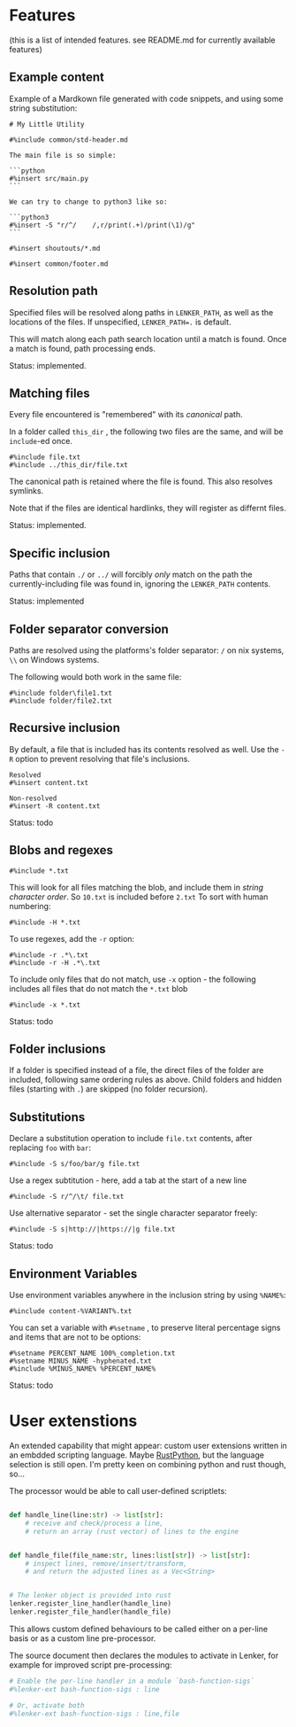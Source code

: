 # Features

(this is a list of intended features. see README.md for currently available features)

## Example content


Example of a Mardkown file generated with code snippets, and using some string substitution:


    # My Little Utility

    #%include common/std-header.md

    The main file is so simple:

    ```python
    #%insert src/main.py
    ```

    We can try to change to python3 like so:

    ```python3
    #%insert -S "r/^/    /,r/print(.+)/print(\1)/g"
    ```

    #%insert shoutouts/*.md

    #%insert common/footer.md


## Resolution path

Specified files will be resolved along paths in `LENKER_PATH`, as well as the locations of the files. If unspecified, `LENKER_PATH=.` is default.

This will match along each path search location until a match is found. Once a match is found, path processing ends.

Status: implemented.

## Matching files

Every file encountered is "remembered" with its _canonical_ path.

In a folder called `this_dir` , the following two files are the same, and will be `include`-ed once.

```
#%include file.txt
#%include ../this_dir/file.txt
```

The canonical path is retained where the file is found. This also resolves symlinks.

Note that if the files are identical hardlinks, they will register as differnt files.

Status: implemented.


## Specific inclusion

Paths that contain `./` or `../` will forcibly _only_ match on the path the currently-including file was found in, ignoring the `LENKER_PATH` contents.

Status: implemented

## Folder separator conversion

Paths are resolved using the platforms's folder separator: `/` on nix systems, `\\` on Windows systems.

The following would both work in the same file:

```
#%include folder\file1.txt
#%include folder/file2.txt
```

## Recursive inclusion

By default, a file that is included has its contents resolved as well. Use the `-R` option to prevent resolving that file's inclusions.

```
Resolved
#%insert content.txt

Non-resolved
#%insert -R content.txt
```

Status: todo

## Blobs and regexes

```
#%include *.txt
```

This will look for all files matching the blob, and include them in _string character order_. So `10.txt` is included before `2.txt` To sort with human numbering:

```
#%include -H *.txt
```

To use regexes, add the `-r` option:

```
#%include -r .*\.txt
#%include -r -H .*\.txt
```

To include only files that do not match, use `-x` option - the following includes all files that do not match the `*.txt` blob

```
#%include -x *.txt
```

Status: todo

## Folder inclusions

If a folder is specified instead of a file, the direct files of the folder are included, following same ordering rules as above. Child folders and hidden files (starting with `.`) are skipped (no folder recursion).

## Substitutions

Declare a substitution operation to include `file.txt` contents, after replacing `foo` with `bar`:

```
#%include -S s/foo/bar/g file.txt
```

Use a regex subtitution - here, add a tab at the start of a new line

```
#%include -S r/^/\t/ file.txt
```

Use alternative separator - set the single character separator freely:

```
#%include -S s|http://|https://|g file.txt
```

Status: todo

## Environment Variables

Use environment variables anywhere in the inclusion string by using `%NAME%`:

```
#%include content-%VARIANT%.txt
```

You can set a variable with `#%setname` , to preserve literal percentage signs and items that are not to be options:

```
#%setname PERCENT_NAME 100%_completion.txt
#%setname MINUS_NAME -hyphenated.txt
#%include %MINUS_NAME% %PERCENT_NAME%
```

Status: todo

# User extenstions

An extended capability that might appear: custom user extensions written in an embdded scripting language. Maybe [RustPython](https://github.com/RustPython/RustPython), but the language selection is still open. I'm pretty keen on combining python and rust though, so...

The processor would be able to call user-defined scriptlets:

```python

def handle_line(line:str) -> list[str]:
    # receive and check/process a line,
    # return an array (rust vector) of lines to the engine


def handle_file(file_name:str, lines:list[str]) -> list[str]:
    # inspect lines, remove/insert/transform,
    # and return the adjusted lines as a Vec<String>


# The lenker object is provided into rust
lenker.register_line_handler(handle_line)
lenker.register_file_handler(handle_file)
```

This allows custom defined behaviours to be called either on a per-line basis or as a custom line pre-processor.

The source document then declares the modules to activate in Lenker, for example for improved script pre-processing:

```sh
# Enable the per-line handler in a module `bash-function-sigs`
#%lenker-ext bash-function-sigs : line

# Or, activate both
#%lenker-ext bash-function-sigs : line,file
```

